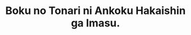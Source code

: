 --- 
title: "Boku no Tonari ni Ankoku Hakaishin ga Imasu."
publishdate: "2019-7-27T16:48:46+02:00"
src: "https://365manga.net/manga/boku-no-tonari-ni-ankoku-hakaishin-ga-imasu"
image: "https://data.365manga.net/images/thumbnails/6830-boku-no-tonari-ni-ankoku-hakaishin-ga-imasu.jpg"
description: "Seri Koyuki is just trying to have a normal school life, but instead he ends up acting as the straight man to his odd classmate, Kabuto Hanadori. Kabuto is is a delusional high school student, whose fantasies range from believing he is a knight on a journey, to claiming that removing his eyepatch will release a darker alter-ego who he refers to as Michael Offenbarung Dunkelheit. Seri is determined not…"
---